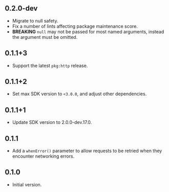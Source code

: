 ## 0.2.0-dev

* Migrate to null safety.
* Fix a number of lints affecting package maintenance score.
* **BREAKING** `null` may not be passed for most named arguments, instead the
  argument must be omitted.

## 0.1.1+3

* Support the latest `pkg:http` release.

## 0.1.1+2

* Set max SDK version to `<3.0.0`, and adjust other dependencies.

## 0.1.1+1

* Update SDK version to 2.0.0-dev.17.0.

## 0.1.1

* Add a `whenError()` parameter to allow requests to be retried when they
  encounter networking errors.

## 0.1.0

* Initial version.
